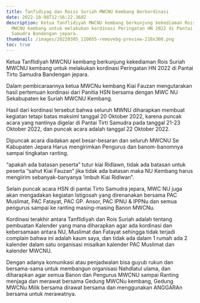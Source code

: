 ```yaml
---
title: Tanfidiyag dan Roiss Suriah MWCNU Kembang Berkordinasi
date: 2022-10-08T12:56:22.360Z
description: Ketua Tanflidiyah MWCNU kembang berkunjung kekediaman Rois Suriah
  MWCNU kembang untuk melakukan kordinasi Peringatan HN 2022 di Pantai Tirto
  Samudra Bandengan jepara.
thumbnail: /images/20220305_110055-removebg-preview-218x300.png
toc: true
---
```

Ketua Tanflidiyah MWCNU kembang berkunjung kekediaman Rois Suriah MWCNU kembang untuk melakukan kordinasi Peringatan HN 2022 di Pantai Tirto Samudra Bandengan jepara.


Dalam pembicaraannya ketua MWCNu kembang Kiai Fauzan mengutarakan hasil pertemuan kordinasi dari Panitia HSN bersama dengan MWC NU Sekabupaten ke Suriah MWCNU Kembang.


Hasil dari kordinasi tersebut bahwa seluruh MWNU diharapkan membuat kegiatan tetapi batas maksiml tanggal 20 Oktober 2022, karena puncak acara yang nantinya digelar di Pantai Tirti Samudra pada tanggal 21-23 Oktober 2022, dan puncak acara adalah tanggal 22 Oktober 2022.


Dipuncak acara diadakan apel besar-besaran dan seluruh MWCNU Se Kabupaten Jepara Harus mengirimkan Pengurus dan banom-banomnya sampai tingkatan ranting.


“apakah ada batasan peserta” tutur kiai Ridlawn, tidak ada batasan untuk peserta “sahut Kiai Fauzan” jika tidak ada batasan maka NU Kembang harus mengiirim sebanyak-banyanya ‘imbuh Kiai Ridlwan”.


Selain puncak acara HSN di pantai Tirto Samudra jepara, MWC NU juga akan mengadakan kegiatan Istigosah yang direnanakan bersama PAC Muslimat, PAC Fatayat, PAC GP. Ansor, PAC IPNU & IPPNu dan semua pengurus sampai ke ranting masing-masing Banon MWCNu.


Kordinasi terakhir antara Tanflidiyah dan Rois Suriah adalah tentang pembuatan Kalender yang mana diharapkan agar ada kordinasi dan kebersamaan antara NU, Muslimat dan Fatayat sehingga tidak terjadi complain bahwa ini adalah kaum saya, dan tidak ada dalam 1 rumah ada 2  kalender dalam satu organisasi misalkan kalender  PAC Muslimat dan kalender MWCNU.


Dengan adanya komunikasi atau penjadwalan bisa guyub rukun dan bersama-sama untuk membangun organisasi Nahdlatul ulama, dan diharapkan agar semua Banon dan Pengurus MWCNU sampai Ranting menjaga dan merawat bersama Gedung MWCNu kembang, Gedung MWCNu Milik bersama dirawat bersama dan menggunakan ANGGARAn bersama untuk merawatnya.

